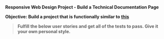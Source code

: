 **Responsive Web Design Project - Build a Technical Documentation Page**

**Objective: Build a project that is functionally similar to [this](https://shyakaster.github.io/FCCTDP/)**

>**Fulfill the below user stories and get all of the tests to pass. Give it your own personal style.**
